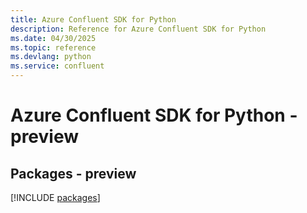 ```yaml
---
title: Azure Confluent SDK for Python
description: Reference for Azure Confluent SDK for Python
ms.date: 04/30/2025
ms.topic: reference
ms.devlang: python
ms.service: confluent
---
```

# Azure Confluent SDK for Python - preview
## Packages - preview
[!INCLUDE [packages](confluent-index.md)]